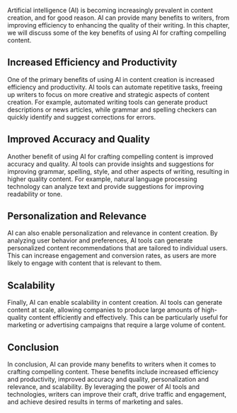 

Artificial intelligence (AI) is becoming increasingly prevalent in content creation, and for good reason. AI can provide many benefits to writers, from improving efficiency to enhancing the quality of their writing. In this chapter, we will discuss some of the key benefits of using AI for crafting compelling content.

Increased Efficiency and Productivity
-------------------------------------

One of the primary benefits of using AI in content creation is increased efficiency and productivity. AI tools can automate repetitive tasks, freeing up writers to focus on more creative and strategic aspects of content creation. For example, automated writing tools can generate product descriptions or news articles, while grammar and spelling checkers can quickly identify and suggest corrections for errors.

Improved Accuracy and Quality
-----------------------------

Another benefit of using AI for crafting compelling content is improved accuracy and quality. AI tools can provide insights and suggestions for improving grammar, spelling, style, and other aspects of writing, resulting in higher quality content. For example, natural language processing technology can analyze text and provide suggestions for improving readability or tone.

Personalization and Relevance
-----------------------------

AI can also enable personalization and relevance in content creation. By analyzing user behavior and preferences, AI tools can generate personalized content recommendations that are tailored to individual users. This can increase engagement and conversion rates, as users are more likely to engage with content that is relevant to them.

Scalability
-----------

Finally, AI can enable scalability in content creation. AI tools can generate content at scale, allowing companies to produce large amounts of high-quality content efficiently and effectively. This can be particularly useful for marketing or advertising campaigns that require a large volume of content.

Conclusion
----------

In conclusion, AI can provide many benefits to writers when it comes to crafting compelling content. These benefits include increased efficiency and productivity, improved accuracy and quality, personalization and relevance, and scalability. By leveraging the power of AI tools and technologies, writers can improve their craft, drive traffic and engagement, and achieve desired results in terms of marketing and sales.
